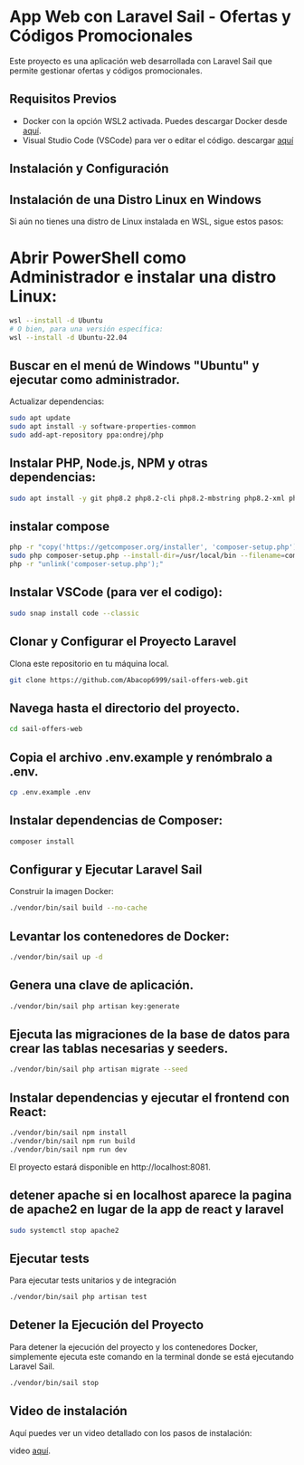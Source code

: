 # App Web con Laravel Sail - Ofertas y Códigos Promocionales

Este proyecto es una aplicación web desarrollada con Laravel Sail que permite gestionar ofertas y códigos promocionales.

## Requisitos Previos

- Docker con la opción WSL2 activada. Puedes descargar Docker desde [aquí](https://www.docker.com/get-started).
- Visual Studio Code (VSCode) para ver o editar el código. descargar [aquí](https://code.visualstudio.com/)

## Instalación y Configuración

## Instalación de una Distro Linux en Windows

Si aún no tienes una distro de Linux instalada en WSL, sigue estos pasos:

# Abrir PowerShell como Administrador e instalar una distro Linux:

```bash
wsl --install -d Ubuntu
# O bien, para una versión específica:
wsl --install -d Ubuntu-22.04
```

## Buscar en el menú de Windows "Ubuntu" y ejecutar como administrador.
Actualizar dependencias:

```bash
sudo apt update
sudo apt install -y software-properties-common
sudo add-apt-repository ppa:ondrej/php
```

## Instalar PHP, Node.js, NPM y otras dependencias:

```bash
sudo apt install -y git php8.2 php8.2-cli php8.2-mbstring php8.2-xml php8.2-curl php8.2-zip unzip nodejs npm
```

## instalar compose

```bash
php -r "copy('https://getcomposer.org/installer', 'composer-setup.php');"
sudo php composer-setup.php --install-dir=/usr/local/bin --filename=composer
php -r "unlink('composer-setup.php');"
```

## Instalar VSCode (para ver el codigo):

```bash
sudo snap install code --classic
```

## Clonar y Configurar el Proyecto Laravel

Clona este repositorio en tu máquina local.

```bash
git clone https://github.com/Abacop6999/sail-offers-web.git
```

## Navega hasta el directorio del proyecto.
```bash
cd sail-offers-web
```
## Copia el archivo .env.example y renómbralo a .env.

```bash
cp .env.example .env
```
## Instalar dependencias de Composer:

```bash
composer install
```

## Configurar y Ejecutar Laravel Sail

Construir la imagen Docker:

```bash
./vendor/bin/sail build --no-cache
```

## Levantar los contenedores de Docker:

```bash
./vendor/bin/sail up -d
```

## Genera una clave de aplicación.
```bash
./vendor/bin/sail php artisan key:generate
```

## Ejecuta las migraciones de la base de datos para crear las tablas necesarias y seeders.
```bash
./vendor/bin/sail php artisan migrate --seed
```

## Instalar dependencias y ejecutar el frontend con React:

```bash
./vendor/bin/sail npm install
./vendor/bin/sail npm run build
./vendor/bin/sail npm run dev
```

El proyecto estará disponible en http://localhost:8081.

## detener apache si en localhost aparece la pagina de apache2 en lugar de la app de react y laravel
```bash
sudo systemctl stop apache2
```

## Ejecutar tests
Para ejecutar tests unitarios y de integración
```bash
./vendor/bin/sail php artisan test
```

## Detener la Ejecución del Proyecto
Para detener la ejecución del proyecto y los contenedores Docker, simplemente ejecuta este comando en la terminal donde se está ejecutando Laravel Sail.
```bash
./vendor/bin/sail stop 
```

## Video de instalación
Aquí puedes ver un video detallado con los pasos de instalación:

video [aquí](https://youtu.be/8mMRKeGS9Pg).
